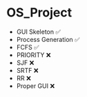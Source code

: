 # OS_Project

* GUI Skeleton ✅
* Process Generation ✅
* FCFS ✅
* PRIORITY ❌
* SJF ❌
* SRTF ❌
* RR ❌
* Proper GUI ❌
